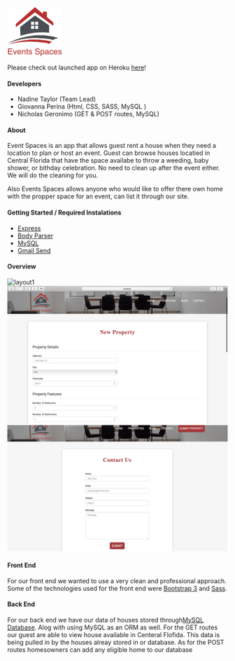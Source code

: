 <img src="public/assets/images/logo.png"  width="125">

Please check out launched app on Heroku [here](https://mysterious-spire-87732.herokuapp.com/)!

#### Developers
* Nadine Taylor (Team Lead)
* Giovanna Perina (Html, CSS, SASS, MySQL )
* Nicholas Geronimo (GET & POST routes, MySQL)

#### About 
Event Spaces is an app that allows guest rent a house when they need a location to plan or host an event. Guest can browse houses locatied in Central Florida that have the space availabe to throw a weeding, baby shower, or bithday celebration. No need to clean up after the event either. We will do the cleaning for you. 

Also Events Spaces allows anyone who would like to offer there own home with the propper space for an event, can list it through our site.

#### Getting Started / Required Instalations
* [Express](https://www.npmjs.com/package/express)
* [Body Parser](https://www.npmjs.com/package/body-parser)
* [MySQL](https://www.npmjs.com/package/mysql)
* [Gmail Send](https://www.npmjs.com/package/gmail-send)

#### Overview

![layout1](public/assets/images/pagelayout1.png)
![layout2](public/assets/images/pagelayout2.png)
![layout2](public/assets/images/pagelayout3.png)


#### Front End 
For our front end we wanted to use a very clean and professional approach. Some of the technologies used for the front end were [Bootstrap 3](http://getbootstrap.com/docs/3.3/) and [Sass](https://sass-lang.com/).

#### Back End 
For our back end we have our data of houses stored through[MySQL Database](https://www.mysql.com/). Alog with using MySQL as an ORM as well. For the GET routes our guest are able to view house available in Centeral Flofida. This data is being pulled in by the houses alreay stored in or database. As for the POST routes homesowners can add any eligible home to our database 






